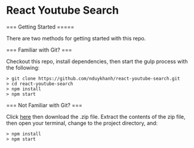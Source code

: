 # React Youtube Search

=== Getting Started =====

There are two methods for getting started with this repo.

=== Familiar with Git? ===

Checkout this repo, install dependencies, then start the gulp process with the following:

```
> git clone https://github.com/nduykhanh/react-youtube-search.git
> cd react-youtube-search
> npm install
> npm start
```

=== Not Familiar with Git? ===

Click [here](https://github.com/nduykhanh/react-youtube-search/releases) then download the .zip file.  Extract the contents of the zip file, then open your terminal, change to the project directory, and:

```
> npm install
> npm start
```
